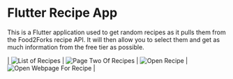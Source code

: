 # Flutter Recipe App
This is a Flutter application used to get random recipes as it pulls them from the Food2Forks recipe API. It will then allow you to select them and get as much information from the free tier as possible.

| ![List of Recipes](/images/page_one.png)  | ![Page Two Of Recipes](/images/page_two.png)  | ![Open Recipe](/images/open_recipe.png) | ![Open Webpage For Recipe](/images/open_webpage.png)  |

